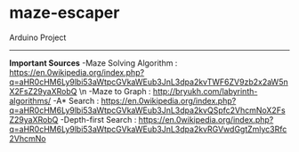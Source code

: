 # maze-escaper
Arduino Project
***************
**Important Sources**
-Maze Solving Algorithm :
https://en.0wikipedia.org/index.php?q=aHR0cHM6Ly9lbi53aWtpcGVkaWEub3JnL3dpa2kvTWF6ZV9zb2x2aW5nX2FsZ29yaXRobQ \n
-Maze to Graph :
http://bryukh.com/labyrinth-algorithms/
-A* Search :
https://en.0wikipedia.org/index.php?q=aHR0cHM6Ly9lbi53aWtpcGVkaWEub3JnL3dpa2kvQSpfc2VhcmNoX2FsZ29yaXRobQ
-Depth-first Search :
https://en.0wikipedia.org/index.php?q=aHR0cHM6Ly9lbi53aWtpcGVkaWEub3JnL3dpa2kvRGVwdGgtZmlyc3Rfc2VhcmNo
